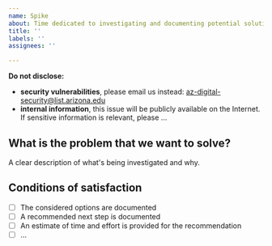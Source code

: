```yaml
---
name: Spike
about: Time dedicated to investigating and documenting potential solutions to a problem.
title: ''
labels: ''
assignees: ''

---
```


**Do not disclose:** 

- **security vulnerabilities**, please email us instead: az-digital-security@list.arizona.edu
- **internal information**, this issue will be publicly available on the Internet. If sensitive information is relevant, please ...

## What is the problem that we want to solve?
A clear description of what's being investigated and why.

## Conditions of satisfaction
- [ ] The considered options are documented
- [ ] A recommended next step is documented
- [ ] An estimate of time and effort is provided for the recommendation
- [ ] …
